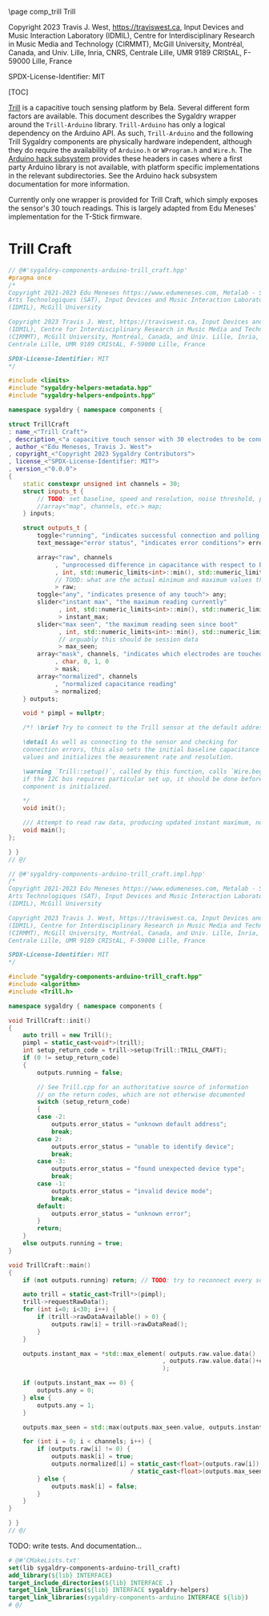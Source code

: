 \page comp_trill Trill

Copyright 2023 Travis J. West, https://traviswest.ca, Input Devices and Music Interaction Laboratory
(IDMIL), Centre for Interdisciplinary Research in Music Media and Technology
(CIRMMT), McGill University, Montréal, Canada, and Univ. Lille, Inria, CNRS,
Centrale Lille, UMR 9189 CRIStAL, F-59000 Lille, France

SPDX-License-Identifier: MIT

[TOC]

[Trill](https://bela.io/products/trill/) is a capacitive touch sensing platform
by Bela. Several different form factors are available. This document describes
the Sygaldry wrapper around the `Trill-Arduino` library. `Trill-Arduino` has only
a logical dependency on the Arduino API. As such, `Trill-Arduino` and the following
Trill Sygaldry components are physically hardware independent, although they do
require the availability of `Arduino.h` or `WProgram.h` and `Wire.h`.
The [Arduino hack subsystem](components/arduino-hack.lili.md) provides these
headers in cases where a first party Arduino library is not available, with
platform specific implementations in the relevant subdirectories. See the
Arduino hack subsystem documentation for more information.

Currently only one wrapper is provided for Trill Craft, which simply exposes
the sensor's 30 touch readings. This is largely adapted from Edu Meneses'
implementation for the T-Stick firmware.

# Trill Craft

```cpp
// @#'sygaldry-components-arduino-trill_craft.hpp'
#pragma once
/*
Copyright 2021-2023 Edu Meneses https://www.edumeneses.com, Metalab - Société des
Arts Technologiques (SAT), Input Devices and Music Interaction Laboratory
(IDMIL), McGill University

Copyright 2023 Travis J. West, https://traviswest.ca, Input Devices and Music Interaction Laboratory
(IDMIL), Centre for Interdisciplinary Research in Music Media and Technology
(CIRMMT), McGill University, Montréal, Canada, and Univ. Lille, Inria, CNRS,
Centrale Lille, UMR 9189 CRIStAL, F-59000 Lille, France

SPDX-License-Identifier: MIT
*/

#include <limits>
#include "sygaldry-helpers-metadata.hpp"
#include "sygaldry-helpers-endpoints.hpp"

namespace sygaldry { namespace components {

struct TrillCraft
: name_<"Trill Craft">
, description_<"a capacitive touch sensor with 30 electrodes to be connected by the user">
, author_<"Edu Meneses, Travis J. West">
, copyright_<"Copyright 2023 Sygaldry Contributors">
, license_<"SPDX-License-Identifier: MIT">
, version_<"0.0.0">
{
    static constexpr unsigned int channels = 30;
    struct inputs_t {
        // TODO: set baseline, speed and resolution, noise threshold, prescaler
        //array<"map", channels, etc.> map;
    } inputs;

    struct outputs_t {
        toggle<"running", "indicates successful connection and polling status"> running;
        text_message<"error status", "indicates error conditions"> error_status;

        array<"raw", channels
             , "unprocessed difference in capacitance with respect to baseline"
             , int, std::numeric_limits<int>::min(), std::numeric_limits<int>::max(), 0
             // TOOD: what are the actual minimum and maximum values that can be found?
             > raw;
        toggle<"any", "indicates presence of any touch"> any;
        slider<"instant max", "the maximum reading currently"
              , int, std::numeric_limits<int>::min(), std::numeric_limits<int>::max(), 0
              > instant_max;
        slider<"max seen", "the maximum reading seen since boot"
              , int, std::numeric_limits<int>::min(), std::numeric_limits<int>::max(), 0
              // arguably this should be session data
              > max_seen;
        array<"mask", channels, "indicates which electrodes are touched"
             , char, 0, 1, 0
             > mask;
        array<"normalized", channels
             , "normalized capacitance reading"
             > normalized;
    } outputs;

    void * pimpl = nullptr;

    /*! \brief Try to connect to the Trill sensor at the default address.

    \detail As well as connecting to the sensor and checking for
    connection errors, this also sets the initial baseline capacitance
    values and initializes the measurement rate and resolution.

    \warning `Trill::setup()`, called by this function, calls `Wire.begin()`;
    if the I2C bus requires particular set up, it should be done before this
    component is initialized.

    */
    void init();

    /// Attempt to read raw data, producing updated instant maximum, normlized, and discretized values
    void main();
};

} }
// @/

// @#'sygaldry-components-arduino-trill_craft.impl.hpp'
/*
Copyright 2021-2023 Edu Meneses https://www.edumeneses.com, Metalab - Société des
Arts Technologiques (SAT), Input Devices and Music Interaction Laboratory
(IDMIL), McGill University

Copyright 2023 Travis J. West, https://traviswest.ca, Input Devices and Music Interaction Laboratory
(IDMIL), Centre for Interdisciplinary Research in Music Media and Technology
(CIRMMT), McGill University, Montréal, Canada, and Univ. Lille, Inria, CNRS,
Centrale Lille, UMR 9189 CRIStAL, F-59000 Lille, France

SPDX-License-Identifier: MIT
*/

#include "sygaldry-components-arduino-trill_craft.hpp"
#include <algorithm>
#include <Trill.h>

namespace sygaldry { namespace components {

void TrillCraft::init()
{
    auto trill = new Trill();
    pimpl = static_cast<void*>(trill);
    int setup_return_code = trill->setup(Trill::TRILL_CRAFT);
    if (0 != setup_return_code)
    {
        outputs.running = false;

        // See Trill.cpp for an authoritative source of information
        // on the return codes, which are not otherwise documented
        switch (setup_return_code)
        {
        case -2:
            outputs.error_status = "unknown default address";
            break;
        case 2:
            outputs.error_status = "unable to identify device";
            break;
        case -3:
            outputs.error_status = "found unexpected device type";
            break;
        case -1:
            outputs.error_status = "invalid device mode";
            break;
        default:
            outputs.error_status = "unknown error";
        }
        return;
    }
    else outputs.running = true;
}

void TrillCraft::main()
{
    if (not outputs.running) return; // TODO: try to reconnect every so often

    auto trill = static_cast<Trill*>(pimpl);
    trill->requestRawData();
    for (int i=0; i<30; i++) {
        if (trill->rawDataAvailable() > 0) {
            outputs.raw[i] = trill->rawDataRead();
        }
    }

    outputs.instant_max = *std::max_element( outputs.raw.value.data()
                                           , outputs.raw.value.data()+channels
                                           );

    if (outputs.instant_max == 0) {
        outputs.any = 0;
    } else {
        outputs.any = 1;
    }

    outputs.max_seen = std::max(outputs.max_seen.value, outputs.instant_max.value);

    for (int i = 0; i < channels; i++) {
        if (outputs.raw[i] != 0) {
            outputs.mask[i] = true;
            outputs.normalized[i] = static_cast<float>(outputs.raw[i])
                                  / static_cast<float>(outputs.max_seen);
        } else {
            outputs.mask[i] = false;
        }
    }
}

} }
// @/
```

TODO: write tests. And documentation...

```cmake
# @#'CMakeLists.txt'
set(lib sygaldry-components-arduino-trill_craft)
add_library(${lib} INTERFACE)
target_include_directories(${lib} INTERFACE .)
target_link_libraries(${lib} INTERFACE sygaldry-helpers)
target_link_libraries(sygaldry-components-arduino INTERFACE ${lib})
# @/
```
